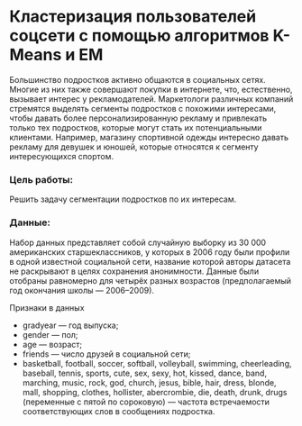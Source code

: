 # Кластеризация пользователей соцсети с помощью алгоритмов K-Means и EM

Большинство подростков активно общаются в социальных сетях. Многие из них также совершают покупки в интернете, что, естественно, вызывает интерес у рекламодателей. Маркетологи различных компаний стремятся выделять сегменты подростков с похожими интересами, чтобы давать более персонализированную рекламу и привлекать только тех подростков, которые могут стать их потенциальными клиентами. Например, магазину спортивной одежды интересно давать рекламу для девушек и юношей, которые относятся к сегменту интересующихся спортом.

### Цель работы: 

Решить задачу сегментации подростков по их интересам. 

### Данные:

Набор данных представляет собой случайную выборку из 30 000 американских старшеклассников, у которых в 2006 году были профили в одной известной социальной сети, название которой авторы датасета не раскрывают в целях сохранения анонимности. Данные были отобраны равномерно для четырёх разных возрастов (предполагаемый год окончания школы — 2006–2009).

Признаки в данных

- gradyear — год выпуска;
- gender — пол;
- age — возраст;
- friends — число друзей в социальной сети;
- basketball, football, soccer, softball, volleyball, swimming, cheerleading, baseball, tennis, sports, cute, sex, sexy, hot, kissed, dance, band, marching, music, rock, god, church, jesus, bible, hair, dress, blonde, mall, shopping, clothes, hollister, abercrombie, die, death, drunk, drugs (переменные с пятой по сороковую) — частота встречаемости соответствующих слов в сообщениях подростка.
